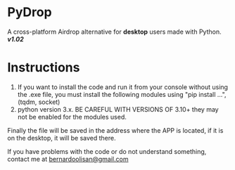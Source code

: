 # PyDrop
A cross-platform Airdrop alternative for **desktop** users made with Python.  
***v1.02***  
# Instructions
1. If you want to install the code and run it from your console without using the .exe file, you must install the following modules using "pip install ...", (tqdm, socket)
2. python version 3.x. BE CAREFUL WITH VERSIONS OF 3.10+ they may not be enabled for the modules used.

Finally the file will be saved in the address where the APP is located, if it is on the desktop, it will be saved there.

If you have problems with the code or do not understand something, contact me at bernardoolisan@gmail.com

